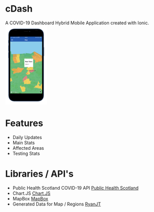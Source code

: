 # cDash
A COVID-19 Dashboard Hybrid Mobile Application created with Ionic.
<img src="/2.png" alt="Map Image" height="250"/>

# Features
* Daily Updates
* Main Stats
* Affected Areas
* Testing Stats
# Libraries / API's
* Public Health Scotland COVID-19 API [Public Health Scotland](https://www.publichealthscotland.scot/our-areas-of-work/covid-19/)
* Chart.JS [Chart.JS](https://www.chartjs.org/)
* MapBox [MapBox](https://www.mapbox.com/)
* Generated Data for Map / Regions [RyanJT](https://ryanjt.github.io/cDash/data.json)

